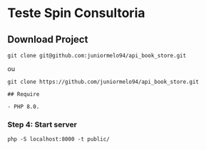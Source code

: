 # Teste Spin Consultoria

## Download Project 

````
git clone git@github.com:juniormelo94/api_book_store.git
````
ou
````
git clone https://github.com/juniormelo94/api_book_store.git

## Require

- PHP 8.0.

````
### Step 4: Start server

```` 
php -S localhost:8000 -t public/
````
